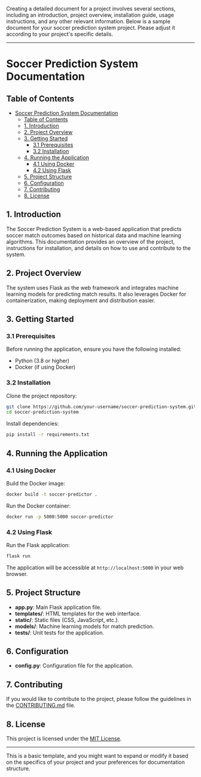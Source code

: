 Creating a detailed document for a project involves several sections, including an introduction, project overview, installation guide, usage instructions, and any other relevant information. Below is a sample document for your soccer prediction system project. Please adjust it according to your project's specific details.

---

# Soccer Prediction System Documentation

## Table of Contents

- [Soccer Prediction System Documentation](#soccer-prediction-system-documentation)
  - [Table of Contents](#table-of-contents)
  - [1. Introduction](#1-introduction)
  - [2. Project Overview](#2-project-overview)
  - [3. Getting Started](#3-getting-started)
    - [3.1 Prerequisites](#31-prerequisites)
    - [3.2 Installation](#32-installation)
  - [4. Running the Application](#4-running-the-application)
    - [4.1 Using Docker](#41-using-docker)
    - [4.2 Using Flask](#42-using-flask)
  - [5. Project Structure](#5-project-structure)
  - [6. Configuration](#6-configuration)
  - [7. Contributing](#7-contributing)
  - [8. License](#8-license)

## 1. Introduction

The Soccer Prediction System is a web-based application that predicts soccer match outcomes based on historical data and machine learning algorithms. This documentation provides an overview of the project, instructions for installation, and details on how to use and contribute to the system.

## 2. Project Overview

The system uses Flask as the web framework and integrates machine learning models for predicting match results. It also leverages Docker for containerization, making deployment and distribution easier.

## 3. Getting Started

### 3.1 Prerequisites

Before running the application, ensure you have the following installed:

- Python (3.8 or higher)
- Docker (if using Docker)

### 3.2 Installation

Clone the project repository:

```bash
git clone https://github.com/your-username/soccer-prediction-system.git
cd soccer-prediction-system
```

Install dependencies:

```bash
pip install -r requirements.txt
```

## 4. Running the Application

### 4.1 Using Docker

Build the Docker image:

```bash
docker build -t soccer-predictor .
```

Run the Docker container:

```bash
docker run -p 5000:5000 soccer-predictor
```

### 4.2 Using Flask

Run the Flask application:

```bash
flask run
```

The application will be accessible at `http://localhost:5000` in your web browser.

## 5. Project Structure

- **app.py**: Main Flask application file.
- **templates/**: HTML templates for the web interface.
- **static/**: Static files (CSS, JavaScript, etc.).
- **models/**: Machine learning models for match prediction.
- **tests/**: Unit tests for the application.

## 6. Configuration

- **config.py**: Configuration file for the application.

## 7. Contributing

If you would like to contribute to the project, please follow the guidelines in the [CONTRIBUTING.md](CONTRIBUTING.md) file.

## 8. License

This project is licensed under the [MIT License](LICENSE).

---

This is a basic template, and you might want to expand or modify it based on the specifics of your project and your preferences for documentation structure.